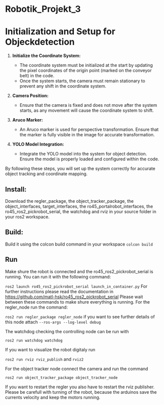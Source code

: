 # Robotik_Projekt_3

# Initialization and Setup for Objeckdetection

1. **Initialize the Coordinate System:**
   - The coordinate system must be initialized at the start by updating the pixel coordinates of the origin point (marked on the conveyor belt) in the code.
   - Once the system starts, the camera must remain stationary to prevent any shift in the coordinate system.

2. **Camera Position:**
   - Ensure that the camera is fixed and does not move after the system starts, as any movement will cause the coordinate system to shift.

3. **Aruco Marker:**
   - An Aruco marker is used for perspective transformation. Ensure that the marker is fully visible in the image for accurate transformation.

4. **YOLO Model Integration:**
   - Integrate the YOLO model into the system for object detection. Ensure the model is properly loaded and configured within the code.

By following these steps, you will set up the system correctly for accurate object tracking and coordinate mapping.



## Install:

Download the regler_package, the object_tracker_package, the object_interfaces, target_interfaces, the ro45_portalrobot_interfaces, the ro45_ros2_pickrobot_serial, the watchdog and rviz in your source folder in your ros2 workspace. 


## Build:

Build it using the colcon build command in your workspace
`colcon build`

## Run
Make shure the robot is connected and the ro45_ros2_pickrobot_serial is running. 
You can run it with the following command:

`ros2 launch ro45_ros2_pickrobot_serial launch_in_container.py`
For further instructions please read the documentation in https://github.com/matl-hsk/ro45_ros2_pickrobot_serial 
Please wait between these commands to make shure everything is running.
For the regler_node run the command:

`ros2 run regler_package regler_node` if you want to see further details of this node attach `--ros-args --log-level debug`

The watchdog checking the controlling node can be run with

`ros2 run watchdog watchdog`

If you want to visualize the robot digitaly run 

`ros2 run rviz rviz_publish` and `rviz2`

For the object tracker node connect the camera and run the command

`ros2 run object_tracker_package object_tracker_node`

If you want to restart the regler you also have to restart the rviz publisher. Please be carefull with turning of the robot, because the arduinos save the currents velocity and keep the motors running.

